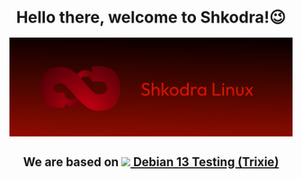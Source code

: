 <div align="center">
<h1>Hello there, welcome to Shkodra!😉</h1>
<img src="https://github.com/ShkodraLinux/.github/blob/main/logo/logo.jpg">
<h2>We are based on <a href="https://www.debian.org"><img src="https://www.debian.org/logos/openlogo-nd.svg" height="45"> Debian 13 Testing (Trixie)</a></h2>
